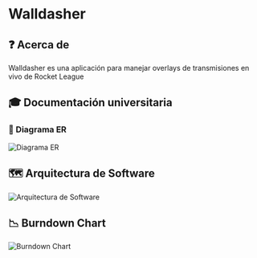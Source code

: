 # Walldasher

## ❓ Acerca de

Walldasher es una aplicación para manejar overlays de transmisiones en vivo de Rocket League

## 🎓 Documentación universitaria

### 🏢 Diagrama ER

![Diagrama ER](https://github.com/user-attachments/assets/b5e251d3-15f2-4c8c-8f73-31e84c4f0fec)

## 🗺️ Arquitectura de Software

![Arquitectura de Software](https://github.com/user-attachments/assets/9e808fc7-7f58-473d-abbf-70a8e8133f29)

## 📉 Burndown Chart

![Burndown Chart](https://github.com/user-attachments/assets/b7b8f650-2fc3-44f9-b421-aff26b21466d)
